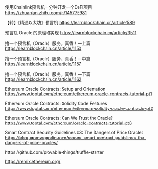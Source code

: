 使用Chainlink预言机十分钟开发一个DeFi项目
https://zhuanlan.zhihu.com/p/145775981

【转】《精通以太坊》预言机
https://learnblockchain.cn/article/589

预言机 Oracle 的原理和实现
https://learnblockchain.cn/article/3511

撸一个预言机（Oracle）服务，真香！—上篇
https://learnblockchain.cn/article/1150

撸一个预言机（Oracle）服务，真香！—中篇
https://learnblockchain.cn/article/1157

撸一个预言机（Oracle）服务，真香！—下篇
https://learnblockchain.cn/article/1162

Ethereum Oracle Contracts: Setup and Orientation
https://www.toptal.com/ethereum/ethereum-oracle-contracts-tutorial-pt1

Ethereum Oracle Contracts: Solidity Code Features
https://www.toptal.com/ethereum/ethereum-solidity-oracle-contracts-pt2

Ethereum Oracle Contracts: Can We Trust the Oracle?
https://www.toptal.com/ethereum/oracle-contracts-tutorial-pt3

Smart Contract Security Guidelines #3: The Dangers of Price Oracles
https://blog.openzeppelin.com/secure-smart-contract-guidelines-the-dangers-of-price-oracles/



https://github.com/provable-things/truffle-starter



https://remix.ethereum.org/


